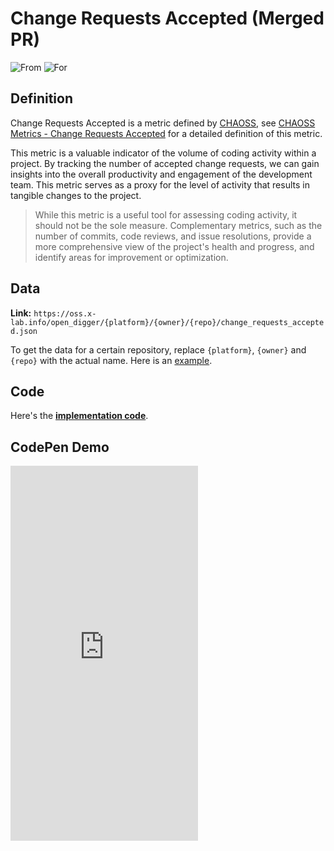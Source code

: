# Change Requests Accepted (Merged PR)

![From](https://img.shields.io/badge/From-CHAOSS-blue) ![For](https://img.shields.io/badge/For-Repo-blue)

## Definition

Change Requests Accepted is a metric defined by [CHAOSS](https://chaoss.community), see [CHAOSS Metrics - Change Requests Accepted](https://chaoss.community/kb/metric-change-requests-accepted/) for a detailed definition of this metric.

This metric is a valuable indicator of the volume of coding activity within a project. By tracking the number of accepted change requests, we can gain insights into the overall productivity and engagement of the development team. This metric serves as a proxy for the level of activity that results in tangible changes to the project.

> While this metric is a useful tool for assessing coding activity, it should not be the sole measure. Complementary metrics, such as the number of commits, code reviews, and issue resolutions, provide a more comprehensive view of the project's health and progress, and identify areas for improvement or optimization.


## Data

**Link:** `https://oss.x-lab.info/open_digger/{platform}/{owner}/{repo}/change_requests_accepted.json`

To get the data for a certain repository, replace `{platform}`, `{owner}` and `{repo}` with the actual name. Here is an [example](https://oss.x-lab.info/open_digger/github/X-lab2017/open-digger/change_requests_accepted.json).


## Code

Here's the [**implementation code**](https://github.com/X-lab2017/open-digger/blob/master/src/metrics/chaoss.ts#L497).


## CodePen Demo

<iframe height="600" scrolling="no" title="OpenDigger - [CHAOSS] Change Requests status" src="https://codepen.io/frank-zsy/embed/bGjPGxw?default-tab=js%2Cresult&editable=true" frameborder="no" loading="lazy" allowtransparency="true" allowfullscreen="true">
  See the Pen <a href="https://codepen.io/frank-zsy/pen/bGjPGxw">
  OpenDigger - [CHAOSS] Change Requests status</a> by Frank Zhao (<a href="https://codepen.io/frank-zsy">@frank-zsy</a>)
  on <a href="https://codepen.io">CodePen</a>.
</iframe>
